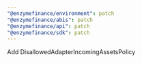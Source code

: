 ```yaml
---
"@enzymefinance/environment": patch
"@enzymefinance/abis": patch
"@enzymefinance/api": patch
"@enzymefinance/sdk": patch
---
```


Add DisallowedAdapterIncomingAssetsPolicy
